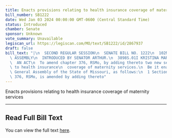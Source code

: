 ```yaml
---
title: Enacts provisions relating to health insurance coverage of maternity services
bill_number: SB1222
date: Wed Jan 03 2024 00:00:00 GMT-0600 (Central Standard Time)
status: Introduced
chamber: Senate
sponsor: Unknown
vote_summary: Unavailable
legiscan_url: https://legiscan.com/MO/text/SB1222/id/2867937
draft: false
bill_text: "|\n  SECOND REGULAR SESSION\n  SENATE BILL NO. 1222\n  102ND GENERA L\
  \ ASSEMBLY\n  INTRODUCED BY SENATOR ARTHUR.\n  3898S.01I KRISTINA MARTIN, Secretary\n\
  \  AN ACT\n  To amend chapter 376, RSMo, by adding thereto two new sections relating\
  \ to health insurance\n  coverage of maternity services.\n  Be it enacted by the\
  \ General Assembly of the State of Missouri, as follows:\n  1 Section A. Chapter\
  \ 376, RSMo, is amended by adding thereto"
---
```

Enacts provisions relating to health insurance coverage of maternity services

---

## Read Full Bill Text

You can view the full text [here](https://legiscan.com/MO/text/SB1222/id/2867937).
